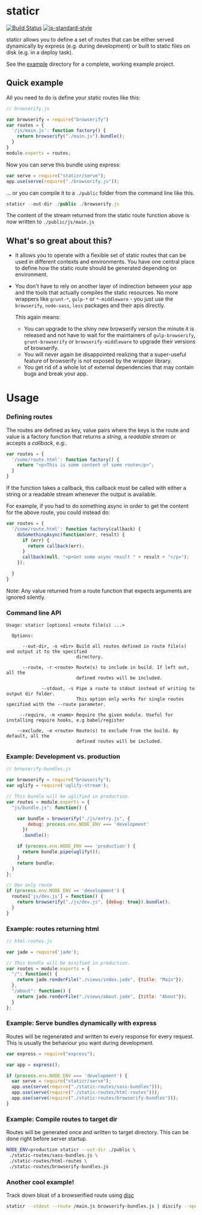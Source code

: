 # staticr

[![Build Status](https://secure.travis-ci.org/bjoerge/staticr.png)](http://travis-ci.org/bjoerge/staticr)
[![js-standard-style](https://img.shields.io/badge/code%20style-standard-brightgreen.svg)](http://standardjs.com/)

staticr allows you to define a set of routes that can be either served dynamically by express (e.g. during development) or built to static files on disk (e.g. in a deploy task).

See the [example](https://github.com/bjoerge/staticr/tree/master/example) directory for a complete, working example project.

## Quick example

All you need to do is define your static routes like this:

```js
// browserify.js

var browserify = require("browserify")
var routes = {
  '/js/main.js': function factory() {
    return browserify("./main.js").bundle();
  }
}
module.exports = routes;
```

Now you can serve this bundle using express:

```js
var serve = require("staticr/serve");
app.use(serve(require("./browserify.js"));
```

... or you can compile it to a `./public` folder from the command line like this.

```js
staticr --out-dir ./public ./browserify.js
```

The content of the stream returned from the static route function above is now written to `./public/js/main.js`

## What's so great about this?

- It allows you to operate with a flexible set of static routes that can be used in different contexts and environments. 
You have one central place to define how the static route should be generated depending on environment.

- You don't have to rely on another layer of indirection between your app and the tools that actually compiles the static resources.
  No more wrappers like `grunt-*`, `gulp-*` or `*-middleware` - you just use the `browserify`, `node-sass`, `less`
  packages and their apis directly.

  This again means:
  - You can upgrade to the shiny new browserify version the minute it is released and not have to wait for
    the maintainers of `gulp-browserify`, `grunt-browserify` or `browserify-middleware` to upgrade their versions of browserify.
  - You will never again be disappointed realizing that a super-useful feature of browserify is not exposed by the wrapper library.
  - You get rid of a whole lot of external dependencies that may contain bugs and break your app.

# Usage

### Defining routes 

The routes are defined as key, value pairs where the keys is the route and value is a factory function that returns
a *string*, a *readable stream* or accepts a *callback*, e.g:.

```js
var routes = {
  '/some/route.html': function factory() {
    return "<p>This is some content of some route</p>";
  }
}
```

If the function takes a callback, this callback must be called with either a string or a readable stream whenever the output is available.

For example, if you had to do something async in order to get the content for the above route, you could instead do:

```js
var routes = {
  '/some/route.html': function factory(callback) {
    doSomethingAsync(function(err, result) {
      if (err) {
        return callback(err);
      }
      callback(null, "<p>Got some async result " + result + "</p>");
    });

  }
}
```

Note: Any value returned from a route function that expects arguments are ignored silently.

### Command line API

```
Usage: staticr [options] <route file(s) ...>

  Options:

      --out-dir, -o <dir> Build all routes defined in route file(s) and output it to the specified
                          directory.

      --route, -r <route> Route(s) to include in build. If left out, all the
                          defined routes will be included.

             --stdout, -s Pipe a route to stdout instead of writing to output dir folder.
                          This option only works for single routes specified with the --route parameter.

     --require, -m <name> Require the given module. Useful for installing require hooks, e.g babel/register

    --exclude, -e <route> Route(s) to exclude from the build. By default, all the
                          defined routes will be included.
```

### Example: Development vs. production

```js
// browserify-bundles.js

var browserify = require("browserify");
var uglify = require('uglify-stream');

// This bundle will be uglified in production.
var routes = module.exports = {
  "js/bundle.js": function() {

    var bundle = browserify("./js/entry.js", {
        debug: process.env.NODE_ENV === 'development'
      })
      .bundle();

    if (process.env.NODE_ENV === 'production') {
      return bundle.pipe(uglify());
    }
    return bundle;
  }
};

// Dev only route
if (process.env.NODE_ENV == 'development') {
  routes['js/dev.js'] = function() {
    return browserify("./js/dev.js", {debug: true}).bundle();
  }
}
```

### Example: routes returning html

```js
// html-routes.js

var jade = require('jade');

// This bundle will be minified in production.
var routes = module.exports = {
  "/": function() {
    return jade.renderFile("./views/index.jade", {title: "Main"});
  },
  "/about": function() {
    return jade.renderFile("./views/about.jade", {title: "About"});
  }
};

```

### Example: Serve bundles dynamically with express

Routes will be regenerated and written to every response for every request. This is usually the behaviour you want during development.

```js
var express = require("express");

var app = express();

if (process.env.NODE_ENV === 'development') {
  var serve = require("staticr/serve");
  app.use(serve(require("./static-routes/sass-bundles")));
  app.use(serve(require("./static-routes/html-routes")));
  app.use(serve(require("./static-routes/browserify-bundles")));
}

```

### Example: Compile routes to target dir

Routes will be generated once and written to target directory. This can be done right before server startup.

```sh
NODE_ENV=production staticr --out-dir ./public \
 ./static-routes/sass-bundles.js \
 ./static-routes/html-routes \
 ./static-routes/browserify-bundles.js
```

### Another cool example!

Track down bloat of a browserified route using [disc](https://github.com/hughsk/discify)

```sh
staticr --stdout --route /main.js browserify-bundles.js | discify --open
```
